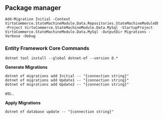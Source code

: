 ## Package manager
```
Add-Migration Initial -Context VirtoCommerce.StateMachineModule.Data.Repositories.StateMachineModuleDbContext -Project VirtoCommerce.StateMachineModule.Data.MySql -StartupProject VirtoCommerce.StateMachineModule.Data.MySql -OutputDir Migrations -Verbose -Debug
```

### Entity Framework Core Commands
```
dotnet tool install --global dotnet-ef --version 8.*
```

**Generate Migrations**
```
dotnet ef migrations add Initial -- "{connection string}"
dotnet ef migrations add Update1 -- "{connection string}"
dotnet ef migrations add Update2 -- "{connection string}"
```
etc..

**Apply Migrations**
```
dotnet ef database update -- "{connection string}"
```
